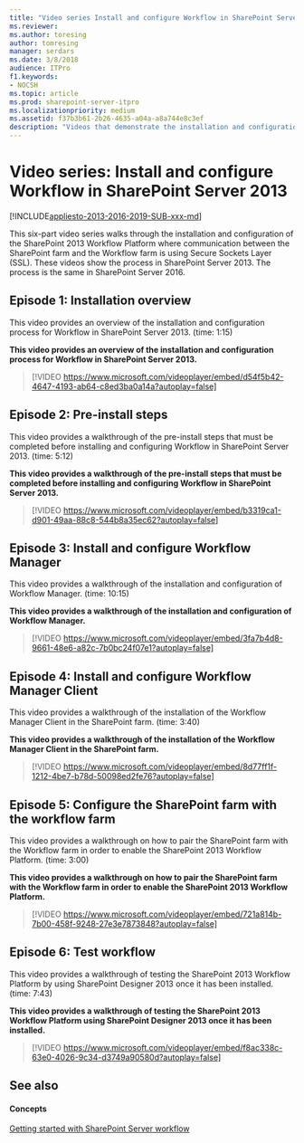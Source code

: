 ```yaml
---
title: "Video series Install and configure Workflow in SharePoint Server 2013"
ms.reviewer: 
ms.author: toresing
author: tomresing
manager: serdars
ms.date: 3/8/2018
audience: ITPro
f1.keywords:
- NOCSH
ms.topic: article
ms.prod: sharepoint-server-itpro
ms.localizationpriority: medium
ms.assetid: f37b3b61-2b26-4635-a04a-a8a744e8c3ef
description: "Videos that demonstrate the installation and configuration of workflow in SharePoint Server."
---
```


# Video series: Install and configure Workflow in SharePoint Server 2013

[!INCLUDE[appliesto-2013-2016-2019-SUB-xxx-md](../includes/appliesto-2013-2016-2019-SUB-xxx-md.md)] 
  
This six-part video series walks through the installation and configuration of the SharePoint 2013 Workflow Platform where communication between the SharePoint farm and the Workflow farm is using Secure Sockets Layer (SSL). These videos show the process in SharePoint Server 2013. The process is the same in SharePoint Server 2016.
  
## Episode 1: Installation overview
<a name="episode1"> </a>

This video provides an overview of the installation and configuration process for Workflow in SharePoint Server 2013. (time: 1:15)
  
**This video provides an overview of the installation and configuration process for Workflow in SharePoint Server 2013.**

> [!VIDEO https://www.microsoft.com/videoplayer/embed/d54f5b42-4647-4193-ab64-c8ed3ba0a14a?autoplay=false]
## Episode 2: Pre-install steps
<a name="episode2"> </a>

This video provides a walkthrough of the pre-install steps that must be completed before installing and configuring Workflow in SharePoint Server 2013. (time: 5:12)
  
**This video provides a walkthrough of the pre-install steps that must be completed before installing and configuring Workflow in SharePoint Server 2013.**

> [!VIDEO https://www.microsoft.com/videoplayer/embed/b3319ca1-d901-49aa-88c8-544b8a35ec62?autoplay=false]
## Episode 3: Install and configure Workflow Manager
<a name="episode3"> </a>

This video provides a walkthrough of the installation and configuration of Workflow Manager. (time: 10:15)
  
**This video provides a walkthrough of the installation and configuration of Workflow Manager.**

> [!VIDEO https://www.microsoft.com/videoplayer/embed/3fa7b4d8-9661-48e6-a82c-7b0bc24f07e1?autoplay=false]
## Episode 4: Install and configure Workflow Manager Client
<a name="episode4"> </a>

This video provides a walkthrough of the installation of the Workflow Manager Client in the SharePoint farm. (time: 3:40)
  
**This video provides a walkthrough of the installation of the Workflow Manager Client in the SharePoint farm.**

> [!VIDEO https://www.microsoft.com/videoplayer/embed/8d77ff1f-1212-4be7-b78d-50098ed2fe76?autoplay=false]
## Episode 5: Configure the SharePoint farm with the workflow farm
<a name="episode5"> </a>

This video provides a walkthrough on how to pair the SharePoint farm with the Workflow farm in order to enable the SharePoint 2013 Workflow Platform. (time: 3:00)
  
**This video provides a walkthrough on how to pair the SharePoint farm with the Workflow farm in order to enable the SharePoint 2013 Workflow Platform.**

> [!VIDEO https://www.microsoft.com/videoplayer/embed/721a814b-7b00-458f-9248-27e3e7873848?autoplay=false]
## Episode 6: Test workflow
<a name="episode6"> </a>

This video provides a walkthrough of testing the SharePoint 2013 Workflow Platform by using SharePoint Designer 2013 once it has been installed. (time: 7:43)
  
**This video provides a walkthrough of testing the SharePoint 2013 Workflow Platform using SharePoint Designer 2013 once it has been installed.**

> [!VIDEO https://www.microsoft.com/videoplayer/embed/f8ac338c-63e0-4026-9c34-d3749a90580d?autoplay=false]
## See also
<a name="episode6"> </a>

#### Concepts

[Getting started with SharePoint Server workflow](getting-started-with-sharepoint-server-workflow.md)

